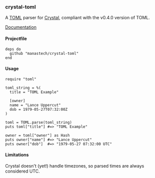 ### crystal-toml

A [TOML](https://github.com/toml-lang/toml) parser for [Crystal](http://crystal-lang.org/), compliant with the v0.4.0 version of TOML.

[Documentation](http://manastech.github.io/crystal-toml/)

#### Projectfile

```crystal
deps do
  github "manastech/crystal-toml"
end
```

#### Usage

```crystal
require "toml"

toml_string = %(
  title = "TOML Example"

  [owner]
  name = "Lance Uppercut"
  dob = 1979-05-27T07:32:00Z
)

toml = TOML.parse(toml_string)
puts toml["title"] #=> "TOML Example"

owner = toml["owner"] as Hash
puts owner["name"] #=> "Lance Uppercut"
puts owner["dob"]  #=> "1979-05-27 07:32:00 UTC"
```

#### Limitations

Crystal doesn't (yet!) handle timezones, so parsed times are always considered UTC.
